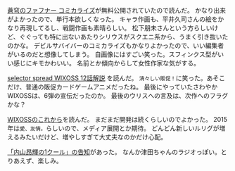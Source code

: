 [蒼穹のファフナー コミカライズ](http://seiga.nicovideo.jp/comic/14346)が無料公開されていたので読んだ。
かなり出来がよかったので、単行本欲しくなった。
キャラ作画も、平井久司さんの絵をかなり再現してるし、戦闘作画も素晴らしい。
松下朋未さんという方らしいけど、ぐぐっても特に出ないあたりシリウスがスクエニ系から、うまく引き抜いたのかな。
デビルサバイバーのコミカライズもかなりよかったので、いい編集者がいるのだと想像してしまう。
自画像にはすごい笑った。スフィンクス型がいい感じにキモかわいい。
名前とか傾向からして女性作家な気がする。

[selector spread WIXOSS 12話解説](http://www.takaratomy.co.jp/products/wixoss/column/play_141226/index.html)
を読んだ。
`清々しい販促！`に笑った。あそこだけ、普通の販促カードゲームアニメだったね。
最後にやっていたさわやかWIXOSSは、6弾の宣伝だったのか。
最後のウリスへの言及は、次作へのフラグかな？

[WIXOSSのこれから](http://www.takaratomy.co.jp/products/wixoss/column/play_141226_02/index.html)を読んだ。
まだまだ開発は続くらしいのでよかった。
2015年は`愛、友情。`らしいので、メディア展開とか期待。
どんどん新しいルリグが増えるみたいだけど、増やしすぎて大丈夫なのかだけ心配。

[「内山昂輝の1クール」の告知](http://www.agqr.jp/pginfo/2014/12/1111.php)があった。
なんか津田ちゃんのラジオっぽい。とりあえず、楽しみ。
